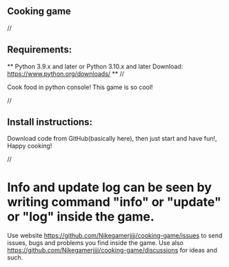 ## Cooking game


//


## Requirements:
** Python 3.9.x and later or Python 3.10.x and later
Download: https://www.python.org/downloads/
**
//

Cook food in python console!
This game is so cool!


//

## Install instructions:

Download code from GitHub(basically here), then just start and have fun!, Happy cooking!

//
# Info and update log can be seen by writing command "info" or "update" or "log" inside the game.

Use website https://github.com/Nikegamerjjjj/cooking-game/issues to send issues, bugs and problems you find inside the game. Use also https://github.com/Nikegamerjjjj/cooking-game/discussions for ideas and such.
